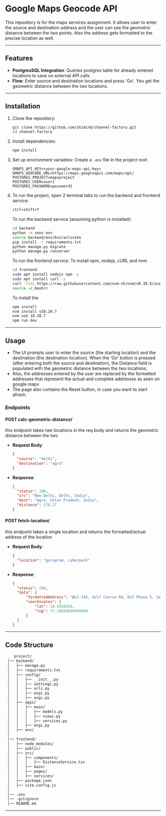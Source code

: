 # Google Maps Geocode API

This repository is for the maps services assignment.
It allows user to enter the source and destination address and the user can see the geometric distance between the two points. Also the address gets formatted to the precise location as well.

---

## **Features**

- **PostgresSQL Integration**: Queries postgres table for already entered locations to save on external API calls
- **Flow**: Enter source and destination locations and press 'Go'. You get the geometric distance between the two locations.

---

## **Installation**

1. Clone the repository:
   ```bash
   git clone https://github.com/shimin8/channel-factory.git
   cd channel-factory
   ```

2. Install dependencies:
   ```bash
   npm install
   ```

3. Set up environment variables:
   Create a `.env` file in the project root:
   ```plaintext
   GMAPS_API_KEY=<your-google-maps-api-key>
   GMAPS_GEOCODE_URL=https://maps.googleapis.com/maps/api/
   POSTGRES_PROJECT=mapsproject
   POSTGRES_USER=user1
   POSTGRES_PASSWORD=password1
   ```

4. To run the project, open 2 terminal tabs to run the backend and frontend service:
   ```bash
   ctrl+shift+T
   ```
   To run the backend service (assuming python is installed):
   ```bash
   cd backend
   python -m venv env
   source backend/env/bin/activate
   pip install -r requirements.txt
   python manage.py migrate
   python manage.py runserver
   ```

   To run the frontend service:
      To install npm, nodejs, cURL and nvm
      ```bash
      cd frontend
      sudo apt install nodejs npm -y
      sudo apt install curl -y
      curl -fsSL https://raw.githubusercontent.com/nvm-sh/nvm/v0.39.5/install.sh | bash
      source ~/.bashrc
      ```

      To install the 
      ```bash
      npm install
      nvm install v18.20.7
      nvm use 18.20.7
      npm run dev
      ```

---

## **Usage**

- The UI prompts user to enter the source (the starting location) and the destination (the destination location). When the 'Go' button is pressed (after entering both the source and destination), the Distance field is populated with the geometric distance between the two locations.
- Also, the addresses entered by the user are replaced by the formatted addresses that represent the actual and complete addresses as seen on google maps
- The page also contains the Reset button, in case you want to start afresh.

### **Endpoints**

#### **POST calc-geometric-distance/**
this endpoint takes two locations in the req body and returns the geometric distance between the two

- **Request Body**:
  ```json
  {
    "source": "delhi",
    "destination": "agra"
  }
  ```

- **Response**:
  ```json
  {
    "status": 200,
    "src": "New Delhi, Delhi, India",
    "dest": "Agra, Uttar Pradesh, India",
    "distance": 178.27
  }
  ```

#### **POST fetch-location/**
this endpoint takes a single location and returns the formatted/actual address of the location

- **Request Body**:
  ```json
  {
    "location": "gurugram, cyberpark"
  }
  ```

- **Response**:
  ```json
  {
    "status": 200,
    "data": {
        "formattedAddress": "BLC-143, Golf Course Rd, DLF Phase 5, Sector 54, Gurugram, Haryana 122002, India",
        "coordinates": {
            "lat": 28.4350259,
            "lng": 77.10593899999999
        }
    }
  }
  ```
---

## **Code Structure**

   ```bash
       project/
    │── backend/
    │   ├── manage.py
    │   ├── requirements.txt
    │   ├── config/
    │   │   ├── __init__.py
    │   │   ├── settings.py
    │   │   ├── urls.py
    │   │   ├── wsgi.py
    │   │   ├── asgi.py
    │   ├── apps/
    │   │   ├── main/
    │   │   │   ├── models.py
    │   │   │   ├── views.py
    │   │   │   ├── services.py
    │   │   ├── wsgi.py
    │   ├── env/
    │
    │── frontend/
    │   ├── node_modules/
    │   ├── public/
    │   ├── src/
    │   │   ├── components/
    │   │   │   ├── DistanceService.tsx
    │   │   ├── main/
    │   │   ├── pages/
    │   │   ├── services/
    │   ├── package.json
    │   ├── vite.config.js
    │
    │── .env
    │── .gitignore
    │── README.md

   ```
---
